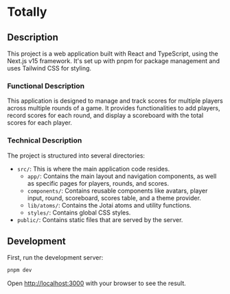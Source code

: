 # Totally

## Description

This project is a web application built with React and TypeScript, using the Next.js v15 framework. It's set up with pnpm for package management and uses Tailwind CSS for styling.

### Functional Description

This application is designed to manage and track scores for multiple players across multiple rounds of a game. It provides functionalities to add players, record scores for each round, and display a scoreboard with the total scores for each player.

### Technical Description

The project is structured into several directories:

- `src/`: This is where the main application code resides.
    - `app/`: Contains the main layout and navigation components, as well as specific pages for players, rounds, and scores.
    - `components/`: Contains reusable components like avatars, player input, round, scoreboard, scores table, and a theme provider.
    - `lib/atoms/`: Contains the Jotai atoms and utility functions.
    - `styles/`: Contains global CSS styles.
- `public/`: Contains static files that are served by the server.

## Development

First, run the development server:

```bash
pnpm dev
```

Open [http://localhost:3000](http://localhost:3000) with your browser to see the result.

